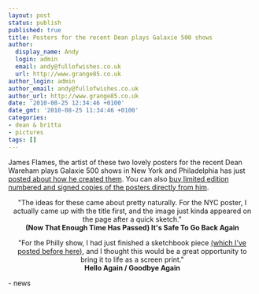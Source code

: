```yaml
---
layout: post
status: publish
published: true
title: Posters for the recent Dean plays Galaxie 500 shows
author:
  display_name: Andy
  login: admin
  email: andy@fullofwishes.co.uk
  url: http://www.grange85.co.uk
author_login: admin
author_email: andy@fullofwishes.co.uk
author_url: http://www.grange85.co.uk
date: '2010-08-25 12:34:46 +0100'
date_gmt: '2010-08-25 11:34:46 +0100'
categories:
- dean & britta
- pictures
tags: []
---
```

<div><span class="post-author vcard"><span class="fn">James Flames, </span></span>the artist of these two lovely posters for the recent Dean Wareham plays Galaxie 500 shows in New York and Philadelphia has just <a href="http://pitilli.blogspot.com/2010/08/deam-wareham-plays-galaxie-500-x2.html">posted about how he created them</a>. You can also <a href="http://www.jamesflames.com/store.html">buy limited edition numbered and signed copies of the posters directly from him</a>.
<p />
<div style="text-align: center;">"The ideas for these came about pretty naturally. For the NYC poster, I actually came up with the title first, and the image just kinda appeared on the page after a quick sketch."<br /><b>(Now That Enough Time Has Passed) It&#39;s Safe To Go Back Again</b><br />
<p /> "For the Philly show, I had just finished a sketchbook piece <a href="http://4.bp.blogspot.com/_UXlGz0s5748/TEHCESKHgEI/AAAAAAAABgs/yULE10xO4XA/s1600/10-06-22-HelloAgainGoodbyeAgain-880.jpg" class="flower_imagebox" target="_blank">(which I&#39;ve posted before here)</a>, and I thought this would be a great opportunity to bring it to life as a screen print."<br /> <b>Hello Again / Goodbye Again</b><br />  </div>
- news
</p></div>
